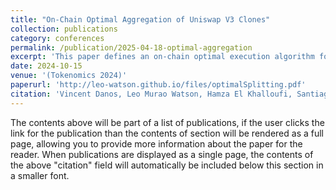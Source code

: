 ```yaml
---
title: "On-Chain Optimal Aggregation of Uniswap V3 Clones"
collection: publications
category: conferences
permalink: /publication/2025-04-18-optimal-aggregation
excerpt: 'This paper defines an on-chain optimal execution algorithm for a market order on a set of Automated Market Makers (AMMs). This paper was presented at <a href="http://tokenomics2024.hku-nft.com/">Tokenomics 2024</a> and archived on <a href="https://hal.science/hal-04800479/">HAL</a>.'
date: 2024-10-15
venue: '(Tokenomics 2024)'
paperurl: 'http://leo-watson.github.io/files/optimalSplitting.pdf'
citation: 'Vincent Danos, Leo Murao Watson, Hamza El Khalloufi, Santiago Valencia. On-chain optimal aggregation of Uniswap v3 clones. 2024. ⟨hal-04800479⟩.'
---
```


The contents above will be part of a list of publications, if the user clicks the link for the publication than the contents of section will be rendered as a full page, allowing you to provide more information about the paper for the reader. When publications are displayed as a single page, the contents of the above "citation" field will automatically be included below this section in a smaller font.
